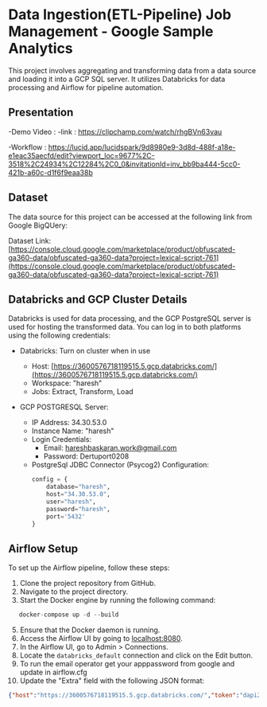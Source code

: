 # Data Ingestion(ETL-Pipeline) Job Management - Google Sample Analytics

This project involves aggregating and transforming data from a data source and loading it into a GCP SQL server. It utilizes Databricks for data processing and Airflow for pipeline automation.

## Presentation

-Demo Video :
  -link : https://clipchamp.com/watch/rhgBVn63vau

  -Workflow : https://lucid.app/lucidspark/9d8980e9-3d8d-488f-a18e-e1eac35aecfd/edit?viewport_loc=9677%2C-3518%2C24934%2C12284%2C0_0&invitationId=inv_bb9ba444-5cc0-421b-a60c-d1f6f9eaa38b

## Dataset

The data source for this project can be accessed at the following link from Google BigQUery:

Dataset Link: [https://console.cloud.google.com/marketplace/product/obfuscated-ga360-data/obfuscated-ga360-data?project=lexical-script-761](https://console.cloud.google.com/marketplace/product/obfuscated-ga360-data/obfuscated-ga360-data?project=lexical-script-761)

## Databricks and GCP Cluster Details

Databricks is used for data processing, and the GCP PostgreSQL server is used for hosting the transformed data. You can log in to both platforms using the following credentials:

- Databricks: Turn on cluster when in use 
  - Host: [https://3600576718119515.5.gcp.databricks.com/](https://3600576718119515.5.gcp.databricks.com/)
  - Workspace: "haresh"
  - Jobs: Extract, Transform, Load

- GCP POSTGRESQL Server:
  - IP Address: 34.30.53.0
  - Instance Name: "haresh"
  - Login Credentials: 
    - Email: hareshbaskaran.work@gmail.com
    - Password: Dertuport0208
  - PostgreSql JDBC Connector (Psycog2) Configuration:
    ```python
    config = {
        database="haresh",
        host="34.30.53.0",
        user="haresh",
        password="haresh",
        port='5432'
    }
    ```

## Airflow Setup

To set up the Airflow pipeline, follow these steps:

1. Clone the project repository from GitHub.
2. Navigate to the project directory.
3. Start the Docker engine by running the following command: 
 ```python
    docker-compose up -d --build
 ```
5. Ensure that the Docker daemon is running.
6. Access the Airflow UI by going to [localhost:8080](http://localhost:8080).
7. In the Airflow UI, go to Admin > Connections.
8. Locate the `databricks_default` connection and click on the Edit button.
9. To run the email operator get your apppassword from google and update in airflow.cfg 
10. Update the "Extra" field with the following JSON format:
```json
{"host":"https://3600576718119515.5.gcp.databricks.com/","token":"dapi2aac1b500daa583700ea7ac51e1d809c"} 

